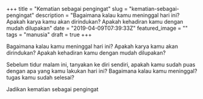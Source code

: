 +++
title = "Kematian sebagai pengingat"
slug = "kematian-sebagai-pengingat"
description = "Bagaimana kalau kamu meninggal hari ini? Apakah karya kamu akan dirindukan? Apakah kehadiran kamu dengan mudah dilupakan"
date = "2019-04-09T07:39:33Z"
featured_image = ""
tags = "manusia"
draft = true
+++ 
 
Bagaimana kalau kamu meninggal hari ini? 
Apakah karya kamu akan dirindukan? 
Apakah kehadiran kamu dengan mudah dilupakan?

Sebelum tidur malam ini,
tanyakan ke diri sendiri, apakah kamu sudah puas dengan apa yang kamu lakukan hari ini? Bagaimana kalau kamu meninggal? tugas kamu sudah selesai?

Jadikan kematian sebagai pengingat